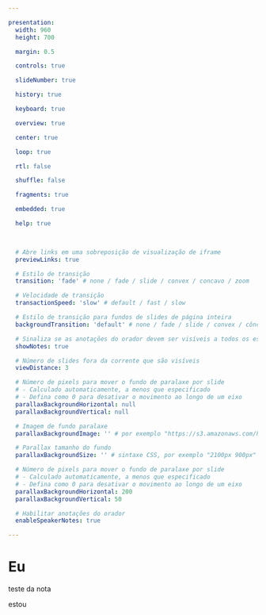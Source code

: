 ```yaml
---

presentation:
  width: 960
  height: 700

  margin: 0.5

  controls: true

  slideNumber: true

  history: true

  keyboard: true

  overview: true

  center: true

  loop: true

  rtl: false

  shuffle: false

  fragments: true

  embedded: true

  help: true

  

  # Abre links em uma sobreposição de visualização de iframe
  previewLinks: true

  # Estilo de transição
  transition: 'fade' # none / fade / slide / convex / concavo / zoom

  # Velocidade de transição
  transactionSpeed: 'slow' # default / fast / slow

  # Estilo de transição para fundos de slides de página inteira
  backgroundTransition: 'default' # none / fade / slide / convex / côncavo / zoom

  # Sinaliza se as anotações do orador devem ser visíveis a todos os espectadores
  showNotes: true

  # Número de slides fora da corrente que são visíveis
  viewDistance: 3

  # Número de pixels para mover o fundo de paralaxe por slide
  # - Calculado automaticamente, a menos que especificado
  # - Defina como 0 para desativar o movimento ao longo de um eixo
  parallaxBackgroundHorizontal: null
  parallaxBackgroundVertical: null

  # Imagem de fundo paralaxe
  parallaxBackgroundImage: '' # por exemplo "https://s3.amazonaws.com/hakim-static/reveal-js/reveal-parallax-1.jpg"

  # Parallax tamanho do fundo
  parallaxBackgroundSize: '' # sintaxe CSS, por exemplo "2100px 900px" - atualmente, apenas pixels são suportados (não use% ou automático)

  # Número de pixels para mover o fundo de paralaxe por slide
  # - Calculado automaticamente, a menos que especificado
  # - Defina como 0 para desativar o movimento ao longo de um eixo
  parallaxBackgroundHorizontal: 200
  parallaxBackgroundVertical: 50

  # Habilitar anotações do orador
  enableSpeakerNotes: true

---
```


<!-- slide  -->
# Eu
<!-- slide  -->
teste da nota
<!-- slide vertical=true -->
estou
